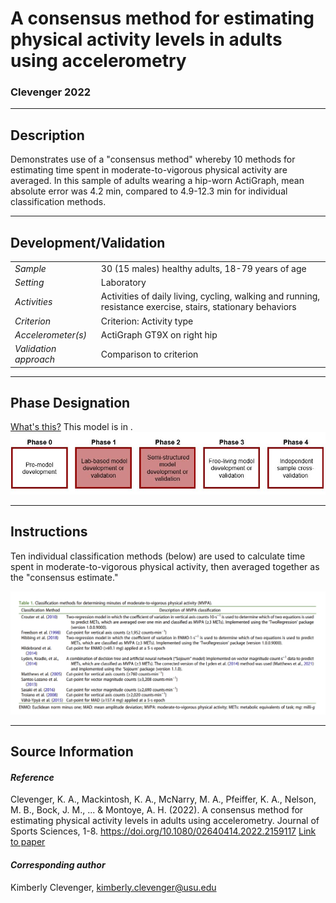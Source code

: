 # A consensus method for estimating physical activity levels in adults using accelerometry
### Clevenger 2022
---

## Description
Demonstrates use of a "consensus method" whereby 10 methods for estimating time spent in moderate-to-vigorous physical activity are averaged. In this sample of adults wearing a hip-worn ActiGraph, mean absolute error was 4.2 min, compared to 4.9-12.3 min for individual classification methods.



---

## Development/Validation

|  |  |
| ------------- | ------------- |
| *Sample*  |30 (15 males) healthy adults, 18-79 years of age |
| *Setting*  |Laboratory |
| *Activities*  | Activities of daily living, cycling, walking and running, resistance exercise, stairs, stationary behaviors |
| *Criterion* |Criterion: Activity type   |
| *Accelerometer(s)* |ActiGraph GT9X on right hip   |
| *Validation approach* |Comparison to criterion   |




---
## Phase Designation
[What's this?](https://github.com/clevengerkimberly/AccelerometerRepository/blob/a76916ebe2a6002b20cdc6ef39c889d62ce9d6ae/phase%20_images/phase.md)
This model is in .
![image](https://github.com/clevengerkimberly/AccelerometerRepository/blob/main/phase%20_images/Phase1and2.JPG)

---
## Instructions
Ten individual classification methods (below) are used to calculate time spent in moderate-to-vigorous physical activity, then averaged together as the "consensus estimate."

![image](https://github.com/clevengerkimberly/AccelerometerRepository/blob/main/Clevenger2022/clevenger.png)

---
## Source Information
#### *Reference*
Clevenger, K. A., Mackintosh, K. A., McNarry, M. A., Pfeiffer, K. A., Nelson, M. B., Bock, J. M., ... & Montoye, A. H. (2022). A consensus method for estimating physical activity levels in adults using accelerometry. Journal of Sports Sciences, 1-8. https://doi.org/10.1080/02640414.2022.2159117 [Link to paper](https://github.com/clevengerkimberly/AccelerometerRepository/blob/main/Clevenger2022/Clevenger.pdf)


#### *Corresponding author*
Kimberly Clevenger, kimberly.clevenger@usu.edu

